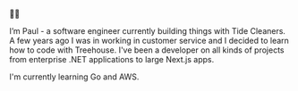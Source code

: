 👋🏼

I’m Paul - a software engineer currently building things with Tide Cleaners. A few years ago I was in working in customer service and I decided to learn how to code with Treehouse. I've been a developer on all kinds of projects from enterprise .NET applications to large Next.js apps.

I'm currently learning Go and AWS.
